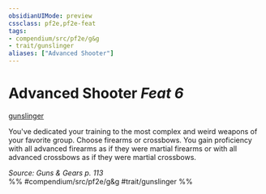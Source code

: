 ```yaml
---
obsidianUIMode: preview
cssclass: pf2e,pf2e-feat
tags:
- compendium/src/pf2e/g&g
- trait/gunslinger
aliases: ["Advanced Shooter"]
---
```

# Advanced Shooter  *Feat 6*  
[gunslinger](rules/traits/gunslinger-g-g.md "Gunslinger Class Trait")  


You've dedicated your training to the most complex and weird weapons of your favorite group. Choose firearms or crossbows. You gain proficiency with all advanced firearms as if they were martial firearms or with all advanced crossbows as if they were martial crossbows.

*Source: Guns & Gears p. 113*  
%% #compendium/src/pf2e/g&g #trait/gunslinger %%